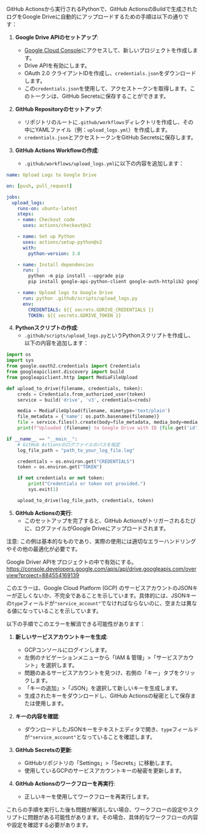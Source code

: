 GitHub Actionsから実行されるPythonで、GitHub ActionsのBuildで生成されたログをGoogle Driveに自動的にアップロードするための手順は以下の通りです：

1. **Google Drive APIのセットアップ**:
   - [Google Cloud Console](https://console.cloud.google.com/)にアクセスして、新しいプロジェクトを作成します。
   - Drive APIを有効にします。
   - OAuth 2.0 クライアントIDを作成し、`credentials.json`をダウンロードします。
   - この`credentials.json`を使用して、アクセストークンを取得します。このトークンは、GitHub Secretsに保存することができます。

2. **GitHub Repositoryのセットアップ**:
   - リポジトリのルートに`.github/workflows`ディレクトリを作成し、その中にYAMLファイル（例：`upload_logs.yml`）を作成します。
   - `credentials.json`とアクセストークンをGitHub Secretsに保存します。

3. **GitHub Actions Workflowの作成**:
   - `.github/workflows/upload_logs.yml`に以下の内容を追加します：

```yaml
name: Upload Logs to Google Drive

on: [push, pull_request]

jobs:
  upload_logs:
    runs-on: ubuntu-latest
    steps:
    - name: Checkout code
      uses: actions/checkout@v2

    - name: Set up Python
      uses: actions/setup-python@v2
      with:
        python-version: 3.8

    - name: Install dependencies
      run: |
        python -m pip install --upgrade pip
        pip install google-api-python-client google-auth-httplib2 google-auth-oauthlib

    - name: Upload logs to Google Drive
      run: python .github/scripts/upload_logs.py
      env:
        CREDENTIALS: ${{ secrets.GDRIVE_CREDENTIALS }}
        TOKEN: ${{ secrets.GDRIVE_TOKEN }}
```

4. **Pythonスクリプトの作成**:
   - `.github/scripts/upload_logs.py`というPythonスクリプトを作成し、以下の内容を追加します：

```python
import os
import sys
from google.oauth2.credentials import Credentials
from googleapiclient.discovery import build
from googleapiclient.http import MediaFileUpload

def upload_to_drive(filename, credentials, token):
    creds = Credentials.from_authorized_user(token)
    service = build('drive', 'v3', credentials=creds)

    media = MediaFileUpload(filename, mimetype='text/plain')
    file_metadata = {'name': os.path.basename(filename)}
    file = service.files().create(body=file_metadata, media_body=media, fields='id').execute()
    print(f"Uploaded {filename} to Google Drive with ID {file.get('id')}")

if __name__ == "__main__":
    # GitHub Actionsのログファイルのパスを指定
    log_file_path = "path_to_your_log_file.log"

    credentials = os.environ.get("CREDENTIALS")
    token = os.environ.get("TOKEN")

    if not credentials or not token:
        print("Credentials or token not provided.")
        sys.exit(1)

    upload_to_drive(log_file_path, credentials, token)
```

5. **GitHub Actionsの実行**:
   - このセットアップを完了すると、GitHub Actionsがトリガーされるたびに、ログファイルがGoogle Driveにアップロードされます。

注意: この例は基本的なものであり、実際の使用には適切なエラーハンドリングやその他の最適化が必要です。


Google Driver APIをプロジェクトの中で有効にする。
https://console.developers.google.com/apis/api/drive.googleapis.com/overview?project=884554169139

このエラーは、Google Cloud Platform (GCP) のサービスアカウントのJSONキーが正しくないか、不完全であることを示しています。具体的には、JSONキーの`type`フィールドが`"service_account"`でなければならないのに、空または異なる値になっていることを示しています。

以下の手順でこのエラーを解消できる可能性があります：

1. **新しいサービスアカウントキーを生成**:
   - GCPコンソールにログインします。
   - 左側のナビゲーションメニューから「IAM & 管理」>「サービスアカウント」を選択します。
   - 問題のあるサービスアカウントを見つけ、右側の「キー」タブをクリックします。
   - 「キーの追加」>「JSON」を選択して新しいキーを生成します。
   - 生成されたキーをダウンロードし、GitHub Actionsの秘密として保存または使用します。

2. **キーの内容を確認**:
   - ダウンロードしたJSONキーをテキストエディタで開き、`type`フィールドが`"service_account"`となっていることを確認します。

3. **GitHub Secretsの更新**:
   - GitHubリポジトリの「Settings」>「Secrets」に移動します。
   - 使用しているGCPのサービスアカウントキーの秘密を更新します。

4. **GitHub Actionsのワークフローを再実行**:
   - 正しいキーを使用してワークフローを再実行します。

これらの手順を実行した後も問題が解消しない場合、ワークフローの設定やスクリプトに問題がある可能性があります。その場合、具体的なワークフローの内容や設定を確認する必要があります。
